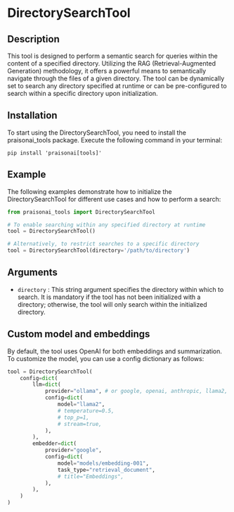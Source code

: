# DirectorySearchTool

## Description
This tool is designed to perform a semantic search for queries within the content of a specified directory. Utilizing the RAG (Retrieval-Augmented Generation) methodology, it offers a powerful means to semantically navigate through the files of a given directory. The tool can be dynamically set to search any directory specified at runtime or can be pre-configured to search within a specific directory upon initialization.

## Installation
To start using the DirectorySearchTool, you need to install the praisonai_tools package. Execute the following command in your terminal:

```shell
pip install 'praisonai[tools]'
```

## Example
The following examples demonstrate how to initialize the DirectorySearchTool for different use cases and how to perform a search:

```python
from praisonai_tools import DirectorySearchTool

# To enable searching within any specified directory at runtime
tool = DirectorySearchTool()

# Alternatively, to restrict searches to a specific directory
tool = DirectorySearchTool(directory='/path/to/directory')
```

## Arguments
- `directory` : This string argument specifies the directory within which to search. It is mandatory if the tool has not been initialized with a directory; otherwise, the tool will only search within the initialized directory.

## Custom model and embeddings

By default, the tool uses OpenAI for both embeddings and summarization. To customize the model, you can use a config dictionary as follows:

```python
tool = DirectorySearchTool(
    config=dict(
        llm=dict(
            provider="ollama", # or google, openai, anthropic, llama2, ...
            config=dict(
                model="llama2",
                # temperature=0.5,
                # top_p=1,
                # stream=true,
            ),
        ),
        embedder=dict(
            provider="google",
            config=dict(
                model="models/embedding-001",
                task_type="retrieval_document",
                # title="Embeddings",
            ),
        ),
    )
)
```

